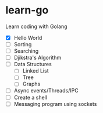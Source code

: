 # learn-go
Learn coding with Golang

- [x] Hello World
- [ ] Sorting
- [ ] Searching
- [ ] Djikstra's Algorithm
- [ ] Data Structures
  - [ ] Linked List
  - [ ] Tree
  - [ ] Graphs
- [ ] Async events/Threads/IPC
- [ ] Create a shell
- [ ] Messaging program using sockets

